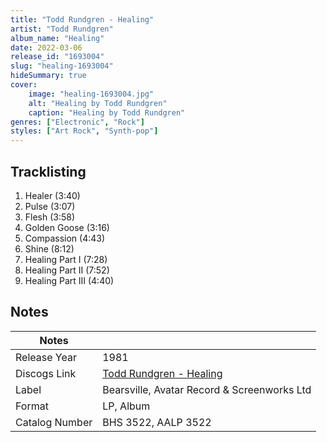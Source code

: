 ```yaml
---
title: "Todd Rundgren - Healing"
artist: "Todd Rundgren"
album_name: "Healing"
date: 2022-03-06
release_id: "1693004"
slug: "healing-1693004"
hideSummary: true
cover:
    image: "healing-1693004.jpg"
    alt: "Healing by Todd Rundgren"
    caption: "Healing by Todd Rundgren"
genres: ["Electronic", "Rock"]
styles: ["Art Rock", "Synth-pop"]
---
```


## Tracklisting
1. Healer (3:40)
2. Pulse (3:07)
3. Flesh (3:58)
4. Golden Goose (3:16)
5. Compassion (4:43)
6. Shine (8:12)
7. Healing Part I (7:28)
8. Healing Part II (7:52)
9. Healing Part III (4:40)



## Notes

| Notes          |             |
| ---------------| ----------- |
| Release Year   | 1981 |
| Discogs Link   | [Todd Rundgren - Healing](https://www.discogs.com/release/1693004-Todd-Rundgren-Healing) |
| Label          | Bearsville, Avatar Record & Screenworks Ltd |
| Format         | LP, Album |
| Catalog Number | BHS 3522, AALP 3522 |



